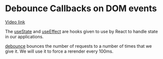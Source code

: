 # Debounce Callbacks on DOM events

[Video link](https://www.egghead.io/lessons/egghead-debounce-callbacks-on-dom-events?pl=react-optimization-cookbook-d67d54ba)

<TimeStamp start="01:30" end="01:45">

The [useState](https://reactjs.org/docs/hooks-state.html) and [useEffect](https://reactjs.org/docs/hooks-effect.html) are hooks given to use by React to handle state in our applications. 

</TimeStamp>

<TimeStamp start="03:20" end="03:35">

[debounce](https://lodash.com/docs/4.17.15#debounce) bounces the number of requests to a number of times that we give it. We will use it to force a rerender every 100ms. 

</TimeStamp>